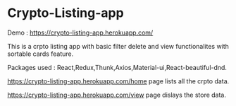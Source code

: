 # Crypto-Listing-app

Demo : https://crypto-listing-app.herokuapp.com/

This is a crpto listing app with basic filter delete and view functionalites with sortable cards feature.

Packages used : React,Redux,Thunk,Axios,Material-ui,React-beautiful-dnd.


https://crypto-listing-app.herokuapp.com/home page lists all the crpto data.

https://crypto-listing-app.herokuapp.com/view page dislays the store data.
